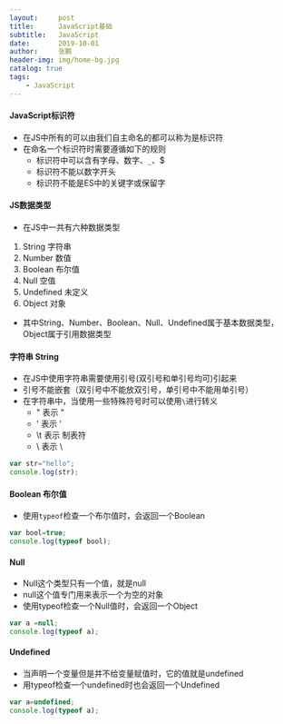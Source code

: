 ```yaml
---
layout:     post 
title:      JavaScript基础
subtitle:   JavaScript
date:       2019-10-01
author:     张鹏
header-img: img/home-bg.jpg
catalog: true   
tags:                         
    - JavaScript
---
```


#### JavaScript标识符

- 在JS中所有的可以由我们自主命名的都可以称为是标识符
- 在命名一个标识符时需要遵循如下的规则
   - 标识符中可以含有字母、数字、`_`、$
   - 标识符不能以数字开头
   - 标识符不能是ES中的关键字或保留字

#### JS数据类型

- 在JS中一共有六种数据类型

1. String 字符串
2. Number 数值
3. Boolean 布尔值
4. Null 空值
5. Undefined 未定义
6. Object 对象

- 其中String、Number、Boolean、Null、Undefined属于基本数据类型，Object属于引用数据类型

#### 字符串 String

- 在JS中使用字符串需要使用引号(双引号和单引号均可)引起来
- 引号不能嵌套（双引号中不能放双引号，单引号中不能用单引号）
- 在字符串中，当使用一些特殊符号时可以使用`\`进行转义
   - \" 表示 "
   - \' 表示 '
   - \t 表示 制表符
   - \\ 表示 \

```JavaScript
var str="hello";
console.log(str);
```

#### Boolean 布尔值

- 使用`typeof`检查一个布尔值时，会返回一个Boolean

```JavaScript
var bool=true;
console.log(typeof bool);
```

#### Null

- Null这个类型只有一个值，就是null
- null这个值专门用来表示一个为空的对象
- 使用typeof检查一个Null值时，会返回一个Object

```JavaScript
var a =null;
console.log(typeof a);
```

#### Undefined

- 当声明一个变量但是并不给变量赋值时，它的值就是undefined
- 用typeof检查一个undefined时也会返回一个Undefined

```JavaScript
var a=undefined;
console.log(typeof a);
```

